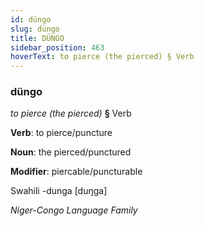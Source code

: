 ```yaml
---
id: düngo
slug: düngo
title: DÜNGO
sidebar_position: 463
hoverText: to pierce (the pierced) § Verb
---
```


### düngo

*to pierce (the pierced)* **§** Verb

**Verb**: to pierce/puncture

**Noun**: the pierced/punctured

**Modifier**: piercable/puncturable

Swahili -dunga [duŋga]

*Niger-Congo Language Family*